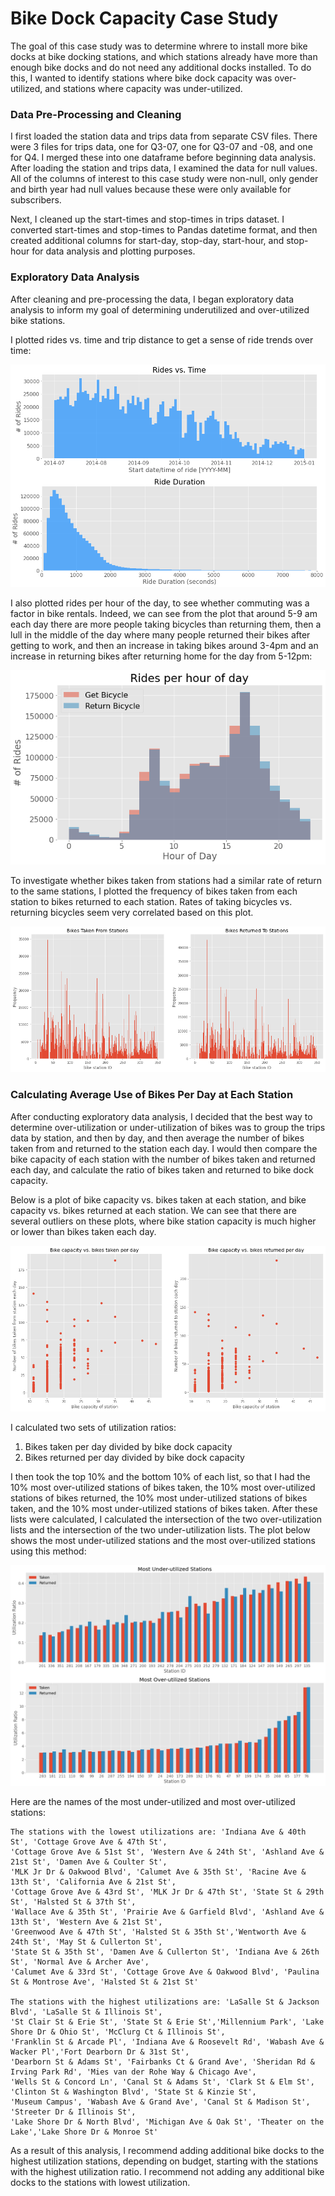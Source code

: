 # Bike Dock Capacity Case Study

The goal of this case study was to determine whrere to install more bike docks at bike docking stations, and which stations already have more than enough bike docks and do not need any additional docks installed. To do this, I wanted to identify stations where bike dock capacity was over-utilized, and stations where capacity was under-utilized.

### Data Pre-Processing and Cleaning

I first loaded the station data and trips data from separate CSV files. There were 3 files for trips data, one for Q3-07, one for Q3-07 and -08, and one for Q4. I merged these into one dataframe before beginning data analysis. After loading the station and trips data, I examined the data for null values. All of the columns of interest to this case study were non-null, only gender and birth year had null values because these were only available for subscribers. 

Next, I cleaned up the start-times and stop-times in trips dataset. I converted start-times and stop-times to Pandas datetime format, and then created additional columns for start-day, stop-day, start-hour, and stop-hour for data analysis and plotting purposes.

### Exploratory Data Analysis

After cleaning and pre-processing the data, I began exploratory data analysis to inform my goal of determining underutilized and over-utilized bike stations.

I plotted rides vs. time and trip distance to get a sense of ride trends over time:

![plot](./figures/rides_vs_time.png) 

I also plotted rides per hour of the day, to see whether commuting was a factor in bike rentals. Indeed, we can see from the plot that around 5-9 am each day there are more people taking bicycles than returning them, then a lull in the middle of the day where many people returned their bikes after getting to work, and then an increase in taking bikes around 3-4pm and an increase in returning bikes after returning home for the day from 5-12pm:

![plot](./figures/rides_per_hour.png) 

To investigate whether bikes taken from stations had a similar rate of return to the same stations, I plotted the frequency of bikes taken from each station to bikes returned to each station. Rates of taking bicycles vs. returning bicycles seem very correlated based on this plot. 

![plot](./figures/stations_to_and_from.png) 

### Calculating Average Use of Bikes Per Day at Each Station

After conducting exploratory data analysis, I decided that the best way to determine over-utilization or under-utilization of bikes was to group the trips data by station, and then by day, and then average the number of bikes taken from and returned to the station each day. I would then compare the bike capacity of each station with the number of bikes taken and returned each day, and calculate the ratio of bikes taken and returned to bike dock capacity.

Below is a plot of bike capacity vs. bikes taken at each station, and bike capacity vs. bikes returned at each station. We can see that there are several outliers on these plots, where bike station capacity is much higher or lower than bikes taken each day. 

![plot](./figures/bike_capacity_of_stations.png) 

I calculated two sets of utilization ratios:
1. Bikes taken per day divided by bike dock capacity
2. Bikes returned per day divided by bike dock capacity

I then took the top 10% and the bottom 10% of each list, so that I had the 10% most over-utilized stations of bikes taken, the 10% most over-utilized stations of bikes returned, the 10% most under-utilized stations of bikes taken, and the 10% most under-utilized stations of bikes taken. After these lists were calculated, I calculated the intersection of the two over-utilization lists and the intersection of the two under-utilization lists. The plot below shows the most under-utilized stations and the most over-utilized stations using this method:

![plot](./figures/overutilized_vs_underutilized_stations.png) 

Here are the names of the most under-utilized and most over-utilized stations:
```
The stations with the lowest utilizations are: 'Indiana Ave & 40th St', 'Cottage Grove Ave & 47th St',
'Cottage Grove Ave & 51st St', 'Western Ave & 24th St', 'Ashland Ave & 21st St', 'Damen Ave & Coulter St',
'MLK Jr Dr & Oakwood Blvd', 'Calumet Ave & 35th St', 'Racine Ave & 13th St', 'California Ave & 21st St',
'Cottage Grove Ave & 43rd St', 'MLK Jr Dr & 47th St', 'State St & 29th St', 'Halsted St & 37th St', 
'Wallace Ave & 35th St', 'Prairie Ave & Garfield Blvd', 'Ashland Ave & 13th St', 'Western Ave & 21st St',
'Greenwood Ave & 47th St', 'Halsted St & 35th St','Wentworth Ave & 24th St', 'May St & Cullerton St', 
'State St & 35th St', 'Damen Ave & Cullerton St', 'Indiana Ave & 26th St', 'Normal Ave & Archer Ave',
'Calumet Ave & 33rd St', 'Cottage Grove Ave & Oakwood Blvd', 'Paulina St & Montrose Ave', 'Halsted St & 21st St'

The stations with the highest utilizations are: 'LaSalle St & Jackson Blvd', 'LaSalle St & Illinois St',
'St Clair St & Erie St', 'State St & Erie St','Millennium Park', 'Lake Shore Dr & Ohio St', 'McClurg Ct & Illinois St',
'Franklin St & Arcade Pl', 'Indiana Ave & Roosevelt Rd', 'Wabash Ave & Wacker Pl','Fort Dearborn Dr & 31st St',
'Dearborn St & Adams St', 'Fairbanks Ct & Grand Ave', 'Sheridan Rd & Irving Park Rd', 'Mies van der Rohe Way & Chicago Ave',
'Wells St & Concord Ln', 'Canal St & Adams St', 'Clark St & Elm St', 'Clinton St & Washington Blvd', 'State St & Kinzie St',
'Museum Campus', 'Wabash Ave & Grand Ave', 'Canal St & Madison St', 'Streeter Dr & Illinois St', 
'Lake Shore Dr & North Blvd', 'Michigan Ave & Oak St', 'Theater on the Lake','Lake Shore Dr & Monroe St'
```

As a result of this analysis, I recommend adding additional bike docks to the highest utilization stations, depending on budget, starting with the stations with the highest utilization ratio. I recommend not adding any additional bike docks to the stations with lowest utilization.
